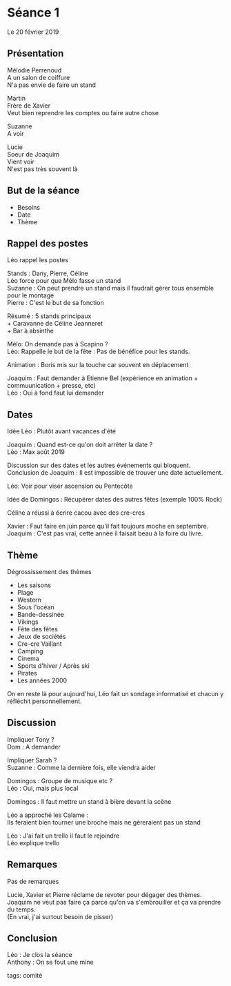 # Séance 1

Le 20 février 2019

## Présentation

Mélodie Perrenoud  
A un salon de coiffure  
N'a pas envie de faire un stand

Martin  
Frère de Xavier  
Veut bien reprendre les comptes ou faire autre chose

Suzanne  
A voir

Lucie  
Soeur de Joaquim  
Vient voir  
N'est pas très souvent là

## But de la séance

* Besoins
* Date
* Thème

## Rappel des postes

Léo rappel les postes

Stands : Dany, Pierre, Céline  
Léo force pour que Mélo fasse un stand  
Suzanne : On peut prendre un stand mais il faudrait gérer tous ensemble pour le montage  
Pierre : C'est le but de sa fonction

Résumé : 5 stands principaux  
\+ Caravanne de Céline Jeanneret  
\+ Bar à absinthe

Mélo: On demande pas à Scapino ?  
Léo: Rappelle le but de la fête : Pas de bénéfice pour les stands.

Animation : Boris mis sur la touche car souvent en déplacement

Joaquim : Faut demander à Etienne Bel (expérience en animation + commuunication + presse, etc)  
Léo : Oui à fond faut lui demander

## Dates

Idée Léo : Plutôt avant vacances d'été

Joaquim : Quand est-ce qu'on doit arrêter la date ?  
Léo : Max août 2019

Discussion sur des dates et les autres événements qui bloquent.  
Conclusion de Joaquim : Il est impossible de trouver une date actuellement.

Léo: Voir pour viser ascension ou Pentecôte

Idée de Domingos : Récupérer dates des autres fêtes (exemple 100% Rock)

Céline a réussi à écrire cacou avec des cre-cres

Xavier : Faut faire en juin parce qu'il fait toujours moche en septembre.  
Joaquim : C'est pas vrai, cette année il faisait beau à la foire du livre.

## Thème

Dégrossissement des thèmes

* Les saisons
* Plage
* Western
* Sous l'océan
* Bande-dessinée
* Vikings
* Fête des fêtes
* Jeux de sociétés
* Cre-cre Vaillant
* Camping
* Cinema
* Sports d'hiver / Après ski
* Pirates
* Les années 2000

On en reste là pour aujourd'hui, Léo fait un sondage informatisé et chacun y réfléchit personnellement.

## Discussion

Impliquer Tony ?  
Dom : A demander

Impliquer Sarah ?  
Suzanne : Comme la dernière fois, elle viendra aider

Domingos : Groupe de musique etc ?  
Léo : Oui, mais plus local

Domingos : Il faut mettre un stand à bière devant la scène

Léo a approché les Calame :  
Ils feraient bien tourner une broche mais ne géreraient pas un stand

Léo : J'ai fait un trello il faut le rejoindre  
Léo explique trello

## Remarques

Pas de remarques

Lucie, Xavier et Pierre réclame de revoter pour dégager des thèmes.  
Joaquim ne veut pas faire ça parce qu'on va s'embrouiller et ça va prendre du temps.  
(En vrai, j'ai surtout besoin de pisser)

## Conclusion

Léo : Je clos la séance  
Anthony : On se fout une mine



tags: comité